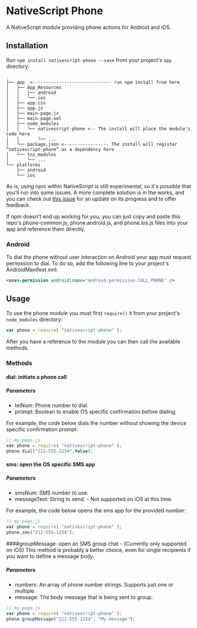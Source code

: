 # NativeScript Phone

A NativeScript module providing phone actions for Android and iOS.

## Installation

Run `npm install nativescript-phone --save` from your project's `app` directory:

```
.
├── app  <------------------------------ run npm install from here
│   ├── App_Resources
│   │   ├── android
│   │   └── ios
│   ├── app.css
│   ├── app.js
│   ├── main-page.js
│   ├── main-page.xml
│   ├── node_modules
│   │   └── nativescript-phone <-- The install will place the module's code here
│   │       └── ...
│   └── package.json <----------------- The install will register “nativescript-phone” as a dependency here
│   └── tns_modules
│       └── ...
└── platforms
    ├── android
    └── ios
```

As is, using npm within NativeScript is still experimental, so it's possible that you'll run into some issues. A more complete solution is in the works, and you can check out [this issue](https://github.com/NativeScript/nativescript-cli/issues/362) for an update on its progress and to offer feedback.

If npm doesn't end up working for you, you can just copy and paste this repo's phone-common.js, phone.android.js, and phone.ios.js files into your app and reference them directly.

### Android

To dial the phone without user interaction on Android your app must request permission to dial. To do so, add the following line to your project's AndroidManifest.xml:

```xml
<uses-permission android:name="android.permission.CALL_PHONE" />
```

## Usage

To use the phone module you must first `require()` it from your project's `node_modules` directory:

```js
var phone = require( "nativescript-phone" );
```

After you have a reference to the module you can then call the available methods.

### Methods
#### dial: initiate a phone call
##### Parameters
* telNum: Phone number to dial.
* prompt: Boolean to enable OS specific confirmation before dialing.

For example, the code below dials the number without showing the device specific confirmation prompt:

```js
// my-page.js
var phone = require( "nativescript-phone" );
phone.dial("212-555-1234",false);
```
#### sms: open the OS specific SMS app
##### Parameters
* smsNum: SMS number to use.
* messageText: String to send. - Not supported on iOS at this time.

For example, the code below opens the sms app for the provided number:

```js
// my-page.js
var phone = require( "nativescript-phone" );
phone.sms("212-555-1234");
```

####groupMessage: open an SMS group chat - (Currently only supported on iOS)
This method is probably a better choice, even for single recipients if you want to define a message body.
##### Parameters
* numbers: An array of phone number strings. Supports just one or multiple.
* message: The body message that is being sent to group.

```js
// my-page.js
var phone = require( "nativescript-phone" );
phone.groupMessage("212-555-1234", "My message");
```
